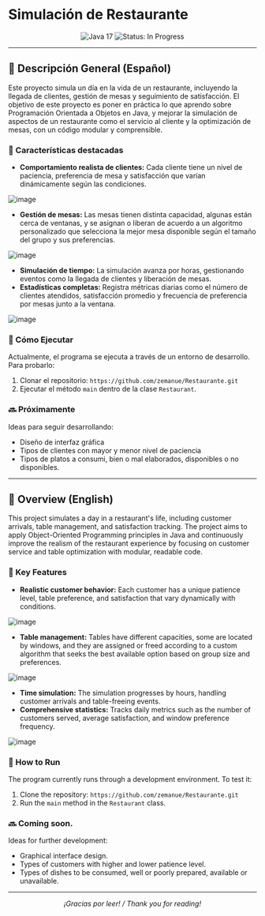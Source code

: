 # Simulación de Restaurante

<div align="center">
    <img src="https://img.shields.io/badge/Java-v17-blue?style=flat&logo=java" alt="Java 17">
    <img src="https://img.shields.io/badge/Status-In_Progress-yellow" alt="Status: In Progress">
</div>

---

## 📖 Descripción General (Español)
Este proyecto simula un día en la vida de un restaurante, incluyendo la llegada de clientes, gestión de mesas y seguimiento de satisfacción.
El objetivo de este proyecto es poner en práctica lo que aprendo sobre Programación Orientada a Objetos en Java, y mejorar la simulación de aspectos de un restaurante como el servicio al cliente y la optimización de mesas, con un código modular y comprensible.

### 🚀 Características destacadas
- **Comportamiento realista de clientes:** Cada cliente tiene un nivel de paciencia, preferencia de mesa y satisfacción que varían dinámicamente según las condiciones.

![image](https://github.com/user-attachments/assets/106c9186-78ec-4cb7-b781-595a131d8c7f)

- **Gestión de mesas:** Las mesas tienen distinta capacidad, algunas están cerca de ventanas, y se asignan o liberan de acuerdo a un algoritmo personalizado que selecciona la mejor mesa disponible según el tamaño del grupo y sus preferencias.

![image](https://github.com/user-attachments/assets/58642a37-b816-4ec5-bf36-7efc8ffb6f76)
 
- **Simulación de tiempo:** La simulación avanza por horas, gestionando eventos como la llegada de clientes y liberación de mesas.
- **Estadísticas completas:** Registra métricas diarias como el número de clientes atendidos, satisfacción promedio y frecuencia de preferencia por mesas junto a la ventana.

![image](https://github.com/user-attachments/assets/e92ac007-b486-4839-8763-11ee936039d3)


### 🔧 Cómo Ejecutar
Actualmente, el programa se ejecuta a través de un entorno de desarrollo. Para probarlo:
1. Clonar el repositorio: `https://github.com/zemanue/Restaurante.git`
2. Ejecutar el método `main` dentro de la clase `Restaurant`.

### 🔜 Próximamente
Ideas para seguir desarrollando:
- Diseño de interfaz gráfica
- Tipos de clientes con mayor y menor nivel de paciencia
- Tipos de platos a consumi, bien o mal elaborados, disponibles o no disponibles.

---

## 📖 Overview (English)
This project simulates a day in a restaurant's life, including customer arrivals, table management, and satisfaction tracking. The project aims to apply Object-Oriented Programming principles in Java and continuously improve the realism of the restaurant experience by focusing on customer service and table optimization with modular, readable code.

### 🚀 Key Features
- **Realistic customer behavior:** Each customer has a unique patience level, table preference, and satisfaction that vary dynamically with conditions.

![image](https://github.com/user-attachments/assets/106c9186-78ec-4cb7-b781-595a131d8c7f)

- **Table management:** Tables have different capacities, some are located by windows, and they are assigned or freed according to a custom algorithm that seeks the best available option based on group size and preferences.

![image](https://github.com/user-attachments/assets/58642a37-b816-4ec5-bf36-7efc8ffb6f76)
 
- **Time simulation:** The simulation progresses by hours, handling customer arrivals and table-freeing events.
- **Comprehensive statistics:** Tracks daily metrics such as the number of customers served, average satisfaction, and window preference frequency.

![image](https://github.com/user-attachments/assets/e92ac007-b486-4839-8763-11ee936039d3)


### 🔧 How to Run
The program currently runs through a development environment. To test it:
1. Clone the repository: `https://github.com/zemanue/Restaurante.git`
2. Run the `main` method in the `Restaurant` class.

### 🔜 Coming soon.
Ideas for further development:
- Graphical interface design.
- Types of customers with higher and lower patience level.
- Types of dishes to be consumed, well or poorly prepared, available or unavailable.
---

<div align="center">
    <em>¡Gracias por leer! / Thank you for reading!</em>
</div>
